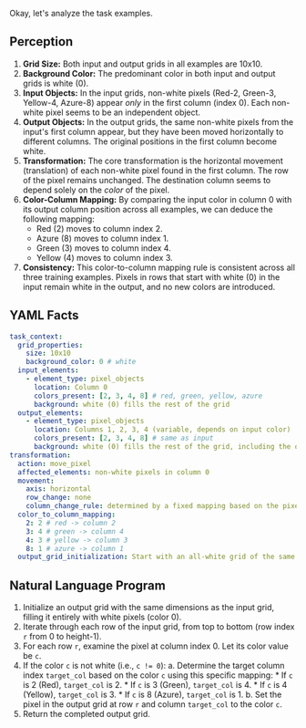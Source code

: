 Okay, let's analyze the task examples.

## Perception

1.  **Grid Size:** Both input and output grids in all examples are 10x10.
2.  **Background Color:** The predominant color in both input and output grids is white (0).
3.  **Input Objects:** In the input grids, non-white pixels (Red-2, Green-3, Yellow-4, Azure-8) appear *only* in the first column (index 0). Each non-white pixel seems to be an independent object.
4.  **Output Objects:** In the output grids, the same non-white pixels from the input's first column appear, but they have been moved horizontally to different columns. The original positions in the first column become white.
5.  **Transformation:** The core transformation is the horizontal movement (translation) of each non-white pixel found in the first column. The row of the pixel remains unchanged. The destination column seems to depend solely on the *color* of the pixel.
6.  **Color-Column Mapping:** By comparing the input color in column 0 with its output column position across all examples, we can deduce the following mapping:
    *   Red (2) moves to column index 2.
    *   Azure (8) moves to column index 1.
    *   Green (3) moves to column index 4.
    *   Yellow (4) moves to column index 3.
7.  **Consistency:** This color-to-column mapping rule is consistent across all three training examples. Pixels in rows that start with white (0) in the input remain white in the output, and no new colors are introduced.

## YAML Facts


```yaml
task_context:
  grid_properties:
    size: 10x10
    background_color: 0 # white
  input_elements:
    - element_type: pixel_objects
      location: Column 0
      colors_present: [2, 3, 4, 8] # red, green, yellow, azure
      background: white (0) fills the rest of the grid
  output_elements:
    - element_type: pixel_objects
      location: Columns 1, 2, 3, 4 (variable, depends on input color)
      colors_present: [2, 3, 4, 8] # same as input
      background: white (0) fills the rest of the grid, including the original positions in column 0
transformation:
  action: move_pixel
  affected_elements: non-white pixels in column 0
  movement:
    axis: horizontal
    row_change: none
    column_change_rule: determined by a fixed mapping based on the pixel's color value
  color_to_column_mapping:
    2: 2 # red -> column 2
    3: 4 # green -> column 4
    4: 3 # yellow -> column 3
    8: 1 # azure -> column 1
  output_grid_initialization: Start with an all-white grid of the same size as the input.
```


## Natural Language Program

1.  Initialize an output grid with the same dimensions as the input grid, filling it entirely with white pixels (color 0).
2.  Iterate through each row of the input grid, from top to bottom (row index `r` from 0 to height-1).
3.  For each row `r`, examine the pixel at column index 0. Let its color value be `c`.
4.  If the color `c` is not white (i.e., `c != 0`):
    a.  Determine the target column index `target_col` based on the color `c` using this specific mapping:
        *   If `c` is 2 (Red), `target_col` is 2.
        *   If `c` is 3 (Green), `target_col` is 4.
        *   If `c` is 4 (Yellow), `target_col` is 3.
        *   If `c` is 8 (Azure), `target_col` is 1.
    b.  Set the pixel in the output grid at row `r` and column `target_col` to the color `c`.
5.  Return the completed output grid.